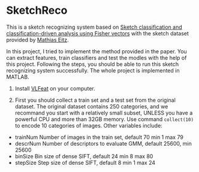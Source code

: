 # SketchReco

This is a sketch recognizing system based on [Sketch classification and classification-driven analysis using Fisher vectors](http://dl.acm.org/citation.cfm?doid=2661229.2661231) with the sketch dataset provided by [Mathias Eitz](http://cybertron.cg.tu-berlin.de/eitz/).

In this project, I tried to implement the method provided in the paper. You can extract features, train classifiers and test the modles with the help of this project. Following the steps, you should be able to run this sketch recognizing system successfully. The whole project is implemented in MATLAB.

1. Install [VLFeat](http://www.vlfeat.org/) on your computer.

2. First you should collect a train set and a test set from the original dataset. The original dataset contains 250 categories, and we recommand you start with a relatively small subset, UNLESS you have a powerful CPU and more than 32GB memory. Use command ```collect(10)``` to encode 10 categories of images. Other variables include:
  - trainNum    Number of images in the train set, default 70 min 1 max 79
  - descrNum    Number of descriptors to evaluate GMM, default 25600, min 25600
  - binSize     Bin size of dense SIFT, default 24 min 8 max 80
  - stepSize    Step size of dense SIFT, default 8 min 1 max 24
